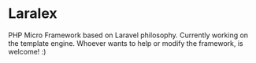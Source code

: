 # Laralex
PHP Micro Framework based on Laravel philosophy.
Currently working on the template engine.
Whoever wants to help or modify the framework, is welcome! :)
